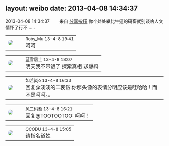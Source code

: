layout: weibo
date: 2013-04-08 14:34:37
---
<meta name="referrer" content="no-referrer" />

2013-04-08 14:34:37  &nbsp;&nbsp;&nbsp;&nbsp;&nbsp;&nbsp; 来自 <a href="http://app.weibo.com/t/feed/cUcI1A" rel="nofollow">分享按钮</a>
你个处处攀比牛逼的码畜就别谈啥人文情怀了行不…… ​​​

<table style="width: 100%;">
  <tr>
    <td style="width: 40px;"><img style="border-radius:50%" src="https://tva2.sinaimg.cn/crop.0.0.180.180.50/81fd9f09jw1e8qgp5bmzyj2050050aa8.jpg?KID=imgbed,tva&Expires=1624466933&ssig=ofP81n0Qn7"></td>
    <td colspan="2"><small>Roby_Mu 13-4-8 19:41</small><br/>呵呵</td>
  </tr>
</table>

<table style="width: 100%;">
  <tr>
    <td style="width: 40px;"><img style="border-radius:50%" src="https://tva1.sinaimg.cn/crop.0.0.180.180.50/7978b307jw1e8qgp5bmzyj2050050aa8.jpg?KID=imgbed,tva&Expires=1624466933&ssig=lYiIy6dEQ%2B"></td>
    <td colspan="2"><small>蓝雪居士 13-4-8 18:07</small><br/>明天我不带饭了 探索真相 求爆料</td>
  </tr>
</table>

<table style="width: 100%;">
  <tr>
    <td style="width: 40px;"><img style="border-radius:50%" src="https://tva2.sinaimg.cn/crop.0.0.180.180.50/6c91b153jw1e8qgp5bmzyj2050050aa8.jpg?KID=imgbed,tva&Expires=1624466933&ssig=kRsxWKdGpx"></td>
    <td colspan="2"><small>如若jojo 13-4-8 16:33</small><br/>回复@淡淡的二哀伤:你那头像的表情分明应该是哇哈哈！而不是呵呵。。</td>
  </tr>
</table>

<table style="width: 100%;">
  <tr>
    <td style="width: 40px;"><img style="border-radius:50%" src="https://tva3.sinaimg.cn/crop.0.0.639.639.50/6d2a6003jw8f3idy69w2gj20hs0hrt9g.jpg?KID=imgbed,tva&Expires=1624466933&ssig=CMR1sWeHwf"></td>
    <td colspan="2"><small>风二码畜 13-4-8 16:21</small><br/>回复@TOOTOOTOO: 呵呵！</td>
  </tr>
</table>

<table style="width: 100%;">
  <tr>
    <td style="width: 40px;"><img style="border-radius:50%" src="https://tvax1.sinaimg.cn/crop.0.0.512.512.50/6b69631dly8g0l3egwcbcj20e80e8dfu.jpg?KID=imgbed,tva&Expires=1624466933&ssig=Vxf3qNtR16"></td>
    <td colspan="2"><small>QCODU 13-4-8 15:05</small><br/>请指名道姓</td>
  </tr>
</table>
